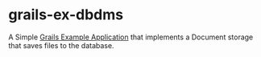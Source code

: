 grails-ex-dbdms
===============

A Simple [Grails Example Application](http://grails.asia/grails-example-application-save-documents-to-database/) that implements a Document storage that saves files to the database.
